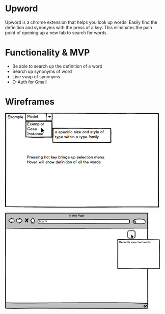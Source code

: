 # Upword
Upword is a chrome extension that helps you look up words! Easily find the definition and synonyms with the press of a key.
This eliminates the pain point of opening up a new tab to search for words. 

# Functionality & MVP
* Be able to search up the definition of a word 
* Search up synonyms of word
* Live swap of synonyms
* O-Auth for Gmail

# Wireframes
<img src="./wireframes/float.png"></img>

<img src="./wireframes/word_bank.png"></img>

